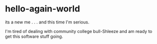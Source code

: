 # hello-again-world
its a new me . . . and this time I'm serious.

I'm tired of dealing with community college bull-Shleeze and am ready to get this software stuff going.
